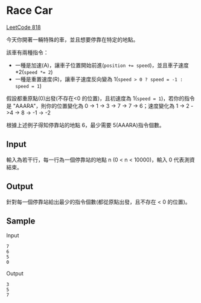 # Race Car

[LeetCode 818](https://leetcode.com/problems/race-car)

今天你開著一輛特殊的車，並且想要停靠在特定的地點。​

該車有兩種指令：​

- 一種是加速(A)，讓車子位置開始前進(`position += speed`)，並且車子速度*2(`speed *= 2`)
- 一種是重置速度(R)，讓車子速度反向變為 1(`speed > 0 ? speed = -1 : speed = 1`)​

假設都重原點(0)出發(不存在<0 的位置)，且初速度為 1(`speed = 1`)，若你的指令是 "AAARA"，則你的位置變化為 0 -> 1 -> 3 -> 7 -> 7 -> 6；速度變化為 1 -> 2 ->4 -> 8 -> -1 -> -2​

根據上述例子得知停靠站的地點 6，最少需要 5(AAARA)指令個數。

## Input

輸入為若干行，每一行為一個停靠站的地點 n (0 < n < 10000)，輸入 0 代表測資結束。

## Output

針對每一個停靠站給出最少的指令個數(都從原點出發，且不存在 < 0 的位置)。

## Sample

Input

```
7​
6​
5​
0
```

Output

```
3
5
7
```
